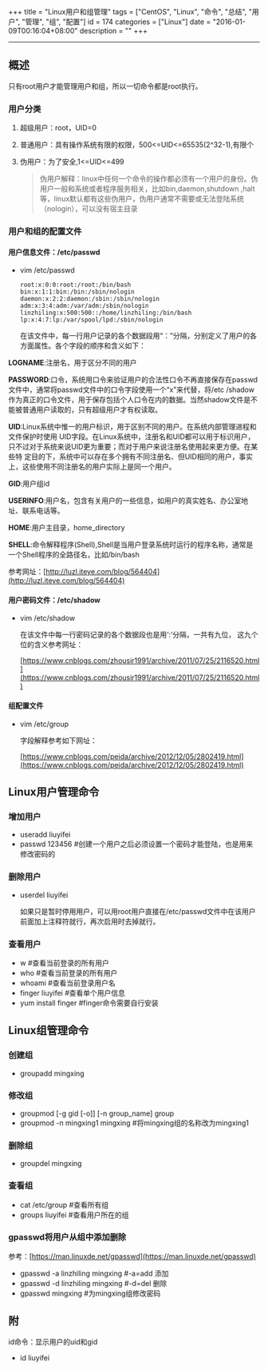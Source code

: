 +++
title = "Linux用户和组管理"
tags = ["CentOS", "Linux", "命令", "总结", "用户", "管理", "组", "配置"]
id = 174
categories = ["Linux"]
date = "2016-01-09T00:16:04+08:00"
description = ""
+++


* * *

## 概述

只有root用户才能管理用户和组，所以一切命令都是root执行。

### 用户分类

1. 超级用户：root，UID=0
   
2. 普通用户：具有操作系统有限的权限，500&lt;=UID&lt;=65535(2^32-1),有限个
   
3. 伪用户：为了安全,1&lt;=UID&lt;=499
   
   > 伪用户解释：linux中任何一个命令的操作都必须有一个用户的身份。伪用户一般和系统或者程序服务相关，比如bin,daemon,shutdown ,halt等，linux默认都有这些伪用户，伪用户通常不需要或无法登陆系统（nologin），可以没有宿主目录

<!--more-->

### 用户和组的配置文件

#### 用户信息文件：/etc/passwd

* vim /etc/passwd
  
  ``` 
  root:x:0:0:root:/root:/bin/bash
  bin:x:1:1:bin:/bin:/sbin/nologin
  daemon:x:2:2:daemon:/sbin:/sbin/nologin
  adm:x:3:4:adm:/var/adm:/sbin/nologin
  linzhiling:x:500:500::/home/linzhiling:/bin/bash
  lp:x:4:7:lp:/var/spool/lpd:/sbin/nologin
  ```
  
  在该文件中，每一行用户记录的各个数据段用“：”分隔，分别定义了用户的各方面属性。各个字段的顺序和含义如下：

**LOGNAME**:注册名，用于区分不同的用户

**PASSWORD**:口令，系统用口令来验证用户的合法性口令不再直接保存在passwd文件中，通常将passwd文件中的口令字段使用一个“x”来代替，将/etc /shadow作为真正的口令文件，用于保存包括个人口令在内的数据。当然shadow文件是不能被普通用户读取的，只有超级用户才有权读取。

**UID**:Linux系统中惟一的用户标识，用于区别不同的用户。在系统内部管理进程和文件保护时使用 UID字段。在Linux系统中，注册名和UID都可以用于标识用户，只不过对于系统来说UID更为重要；而对于用户来说注册名使用起来更方便。在某些特 定目的下，系统中可以存在多个拥有不同注册名、但UID相同的用户，事实上，这些使用不同注册名的用户实际上是同一个用户。

**GID**:用户组id

**USERINFO**:用户名，包含有关用户的一些信息，如用户的真实姓名、办公室地址、联系电话等。

**HOME**:用户主目录，home_directory

**SHELL**:命令解释程序(Shell),Shell是当用户登录系统时运行的程序名称，通常是一个Shell程序的全路径名，比如/bin/bash

参考网址：[http://luzl.iteye.com/blog/564404](http://luzl.iteye.com/blog/564404)

#### 用户密码文件：/etc/shadow

* vim /etc/shadow
  
  在该文件中每一行密码记录的各个数据段也是用‘:’分隔，一共有九位， 这九个位的含义参考网址：
  
  [https://www.cnblogs.com/zhousir1991/archive/2011/07/25/2116520.html](https://www.cnblogs.com/zhousir1991/archive/2011/07/25/2116520.html)

#### 组配置文件

* vim /etc/group
  
  字段解释参考如下网址：
  
  [https://www.cnblogs.com/peida/archive/2012/12/05/2802419.html](https://www.cnblogs.com/peida/archive/2012/12/05/2802419.html)

## Linux用户管理命令

### 增加用户

* useradd liuyifei
* passwd 123456 #创建一个用户之后必须设置一个密码才能登陆，也是用来修改密码的

### 删除用户

* userdel liuyifei
  
  如果只是暂时停用用户，可以用root用户直接在/etc/passwd文件中在该用户前面加上注释符就行，再次启用时去掉就行。

### 查看用户

* w #查看当前登录的所有用户
* who #查看当前登录的所有用户
* whoami #查看当前登录用户名
* finger liuyifei #查看单个用户信息
* yum install finger #finger命令需要自行安装

## Linux组管理命令

### 创建组

* groupadd mingxing

### 修改组

* groupmod [-g gid [-o]] [-n group_name] group
* groupmod -n mingxing1 mingxing #将mingxing组的名称改为mingxing1

### 删除组

* groupdel mingxing

### 查看组

* cat /etc/group #查看所有组
* groups liuyifei #查看用户所在的组

### gpasswd将用户从组中添加删除

参考：[https://man.linuxde.net/gpasswd](https://man.linuxde.net/gpasswd)

* gpasswd -a linzhiling mingxing #-a=add 添加
* gpasswd -d linzhiling mingxing #-d=del 删除
* gpasswd mingxing #为mingxing组修改密码

## 附

id命令：显示用户的uid和gid

- id liuyifei